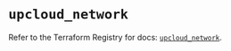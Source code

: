 # `upcloud_network`

Refer to the Terraform Registry for docs: [`upcloud_network`](https://registry.terraform.io/providers/upcloudltd/upcloud/5.24.0/docs/resources/network).
